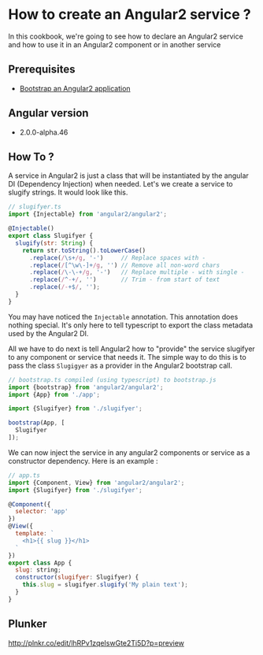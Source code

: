 # How to create an Angular2 service ?

In this cookbook, we're going to see how to declare an Angular2 service
and how to use it in an Angular2 component or in another service

## Prerequisites

 * [Bootstrap an Angular2 application](bootstrap.md)

## Angular version

- 2.0.0-alpha.46

## How To ?

A service in Angular2 is just a class that will be instantiated by the angular DI (Dependency Injection) when needed.
Let's we create a service to slugify strings. It would look like this.

````javascript
// slugifyer.ts
import {Injectable} from 'angular2/angular2';

@Injectable()
export class Slugifyer {
  slugify(str: String) {
    return str.toString().toLowerCase()
      .replace(/\s+/g, '-')     // Replace spaces with -
      .replace(/[^\w\-]+/g, '') // Remove all non-word chars
      .replace(/\-\-+/g, '-')   // Replace multiple - with single -
      .replace(/^-+/, '')       // Trim - from start of text
      .replace(/-+$/, '');
  }
}
````

You may have noticed the `Injectable` annotation. This annotation does nothing special. It's only here to tell typescript to export the class metadata used by the Angular2 DI.

All we have to do next is tell Angular2 how to "provide" the service slugifyer to any component or service that needs it. The simple way to do this is to pass the class `Slugigyer` as a provider in the Angular2 bootstrap call.

````javascript
// bootstrap.ts compiled (using typescript) to bootstrap.js
import {bootstrap} from 'angular2/angular2';
import {App} from './app';

import {Slugifyer} from './slugifyer';

bootstrap(App, [
  Slugifyer
]);
````

We can now inject the service in any angular2 components or service as a constructor dependency. Here is an example :

````javascript
// app.ts
import {Component, View} from 'angular2/angular2';
import {Slugifyer} from './slugifyer';

@Component({
  selector: 'app'
})
@View({
  template: `
    <h1>{{ slug }}</h1>
  `
})
export class App {
  slug: string;
  constructor(slugifyer: Slugifyer) {
    this.slug = slugifyer.slugify('My plain text');
  }
}
````

## Plunker

http://plnkr.co/edit/lhRPv1zqeIswGte2Ti5D?p=preview
